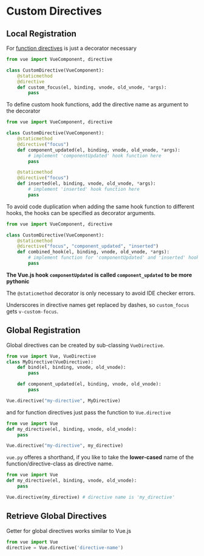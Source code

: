 # Custom Directives

## Local Registration
For [function directives](https://vuejs.org/v2/guide/custom-directive.html#Function-Shorthand)
is just a decorator necessary
```python
from vue import VueComponent, directive

class CustomDirective(VueComponent):
    @staticmethod
    @directive
    def custom_focus(el, binding, vnode, old_vnode, *args):
        pass
```

To define custom hook functions, add the directive name as argument to
the decorator
```python
from vue import VueComponent, directive

class CustomDirective(VueComponent):
    @staticmethod
    @directive("focus")
    def component_updated(el, binding, vnode, old_vnode, *args):
        # implement 'componentUpdated' hook function here
        pass

    @staticmethod
    @directive("focus")
    def inserted(el, binding, vnode, old_vnode, *args):
        # implement 'inserted' hook function here
        pass
```

To avoid code duplication when adding the same hook function to different hooks,
the hooks can be specified as decorator arguments.
```python
from vue import VueComponent, directive

class CustomDirective(VueComponent):
    @staticmethod
    @directive("focus", "component_updated", "inserted")
    def combined_hook(el, binding, vnode, old_vnode, *args):
        # implement function for 'componentUpdated' and 'inserted' hook here
        pass
```

**The Vue.js hook `componentUpdated` is called `component_updated` to be more pythonic**

The `@staticmethod` decorator is only necessary to avoid IDE checker errors.

Underscores in directive names get replaced by dashes, so `custom_focus` gets `v-custom-focus`.


## Global Registration
Global directives can be created by sub-classing `VueDirective`.
```python
from vue import Vue, VueDirective
class MyDirective(VueDirective):
    def bind(el, binding, vnode, old_vnode):
        pass

    def component_updated(el, binding, vnode, old_vnode):
        pass

Vue.directive("my-directive", MyDirective)
```
and for function directives just pass the function to `Vue.directive`
```python
from vue import Vue
def my_directive(el, binding, vnode, old_vnode):
    pass

Vue.directive("my-directive", my_directive)
```
`vue.py` offeres a shorthand, if you like to take the **lower-cased** name
of the function/directive-class as directive name.
```python
from vue import Vue
def my_directive(el, binding, vnode, old_vnode):
    pass

Vue.directive(my_directive) # directive name is 'my_directive'
```

## Retrieve Global Directives
Getter for global directives works similar to Vue.js
```python
from vue import Vue
directive = Vue.directive('directive-name')
```

